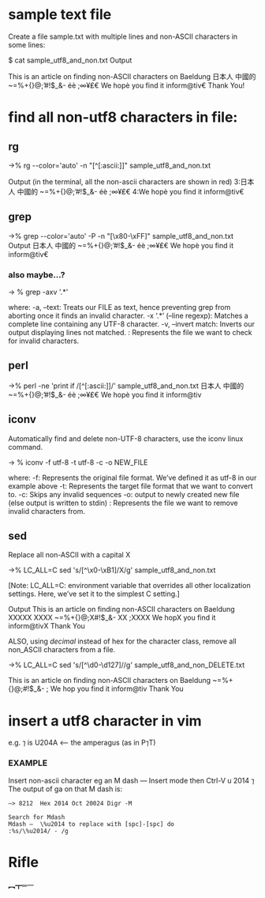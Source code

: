 # sample text file
Create a file sample.txt with multiple lines and non-ASCII characters in some lines:

$ cat sample_utf8_and_non.txt
Output

This is an article on finding non-ASCII characters on Baeldung
日本人 中國的 ~=[]()%+{}@;’#!$_&-  éè  ;∞¥₤€
We hopè you find it inform@tiv€
Thank You!

# find all non-utf8 characters in file:

## rg
->%  rg --color='auto' -n "[^[:ascii:]]" sample_utf8_and_non.txt

Output (in the terminal, all the non-ascii characters are shown in red)
3:日本人 中國的 ~=[]()%+{}@;’#!$_&-  éè  ;∞¥₤€
4:We hopè you find it inform@tiv€


## grep
->% grep --color='auto' -P -n "[\x80-\xFF]" sample_utf8_and_non.txt
Output
日本人 中國的 ~=[]()%+{}@;’#!$_&-  éè  ;∞¥₤€
We hopè you find it inform@tiv€


### also maybe...?

-> % grep -axv '.*' <filename>

where:
    -a, –text: Treats our FILE as text, hence preventing grep from aborting once it finds an invalid character.
    -x ‘.*’ (–line regexp): Matches a complete line containing any UTF-8 character.
    -v, –invert match: Inverts our output displaying lines not matched.
    <filename>: Represents the file we want to check for invalid characters.

## perl
->% perl -ne 'print if /[^[:ascii:]]/' sample_utf8_and_non.txt
日本人 中國的 ~=[]()%+{}@;’#!$_&-  éè  ;∞¥₤€
We hopè you find it inform@tiv

## iconv 

Automatically find and delete non-UTF-8 characters, use the iconv linux command. 

-> % iconv -f utf-8 -t utf-8 -c <filename> -o NEW_FILE

where:
    -f: Represents the original file format. We’ve defined it as utf-8 in our example above
    -t: Represents the target file format that we want to convert to.
    -c: Skips any invalid sequences
    -o: output to newly created new file (else output is written to stdin)
    <filename>: Represents the file we want to remove invalid characters from.

## sed
Replace all non-ASCII with a capital X

->% LC_ALL=C sed 's/[^\x0-\xB1]/X/g' sample_utf8_and_non.txt

[Note: LC_ALL=C: environment variable that overrides all other localization settings. Here, we’ve set it to the simplest C setting.]

Output
This is an article on finding non-ASCII characters on Baeldung
XXXXX XXXX ~=[]()%+{}@;X#!$_&-  XX  ;XXXX
We hopX you find it inform@tivX
Thank You

ALSO, using _decimal_ instead of hex for the character class, remove all non_ASCII characters from a file.

->% LC_ALL=C sed 's/[^\d0-\d127]//g' sample_utf8_and_non_DELETE.txt

This is an article on finding non-ASCII characters on Baeldung
  ~=[]()%+{}@;#!$_&-    ;
We hop you find it inform@tiv
Thank You

# insert a utf8 character in vim
e.g. ⁊ is U204A <-- the amperagus (as in P⁊T)



### EXAMPLE

Insert non-ascii character
eg an M dash —
Insert mode then Ctrl-V u 2014
⁊
The output of ga on that M dash is:

    —> 8212  Hex 2014 Oct 20024 Digr -M

    Search for Mdash
    Mdash —  \%u2014 to replace with [spc]-[spc] do
    :%s/\%u2014/ - /g


# Rifle

 ︻┳═一
